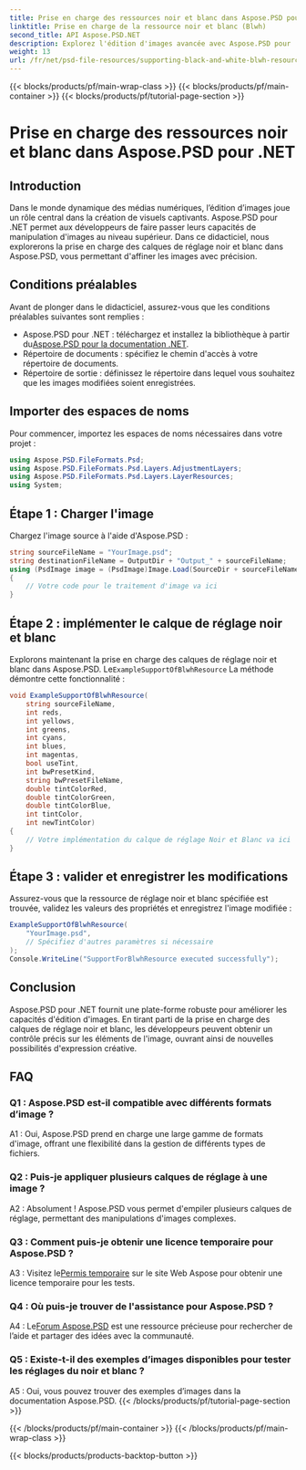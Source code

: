 ```yaml
---
title: Prise en charge des ressources noir et blanc dans Aspose.PSD pour .NET
linktitle: Prise en charge de la ressource noir et blanc (Blwh)
second_title: API Aspose.PSD.NET
description: Explorez l'édition d'images avancée avec Aspose.PSD pour .NET. Apprenez à maîtriser les calques de réglage noir et blanc pour un contrôle précis des éléments de l'image.
weight: 13
url: /fr/net/psd-file-resources/supporting-black-and-white-blwh-resource/
---
```


{{< blocks/products/pf/main-wrap-class >}}
{{< blocks/products/pf/main-container >}}
{{< blocks/products/pf/tutorial-page-section >}}

# Prise en charge des ressources noir et blanc dans Aspose.PSD pour .NET

## Introduction
Dans le monde dynamique des médias numériques, l’édition d’images joue un rôle central dans la création de visuels captivants. Aspose.PSD pour .NET permet aux développeurs de faire passer leurs capacités de manipulation d'images au niveau supérieur. Dans ce didacticiel, nous explorerons la prise en charge des calques de réglage noir et blanc dans Aspose.PSD, vous permettant d'affiner les images avec précision.
## Conditions préalables
Avant de plonger dans le didacticiel, assurez-vous que les conditions préalables suivantes sont remplies :
- Aspose.PSD pour .NET : téléchargez et installez la bibliothèque à partir du[Aspose.PSD pour la documentation .NET](https://reference.aspose.com/psd/net/).
- Répertoire de documents : spécifiez le chemin d'accès à votre répertoire de documents.
- Répertoire de sortie : définissez le répertoire dans lequel vous souhaitez que les images modifiées soient enregistrées.
## Importer des espaces de noms
Pour commencer, importez les espaces de noms nécessaires dans votre projet :
```csharp
using Aspose.PSD.FileFormats.Psd;
using Aspose.PSD.FileFormats.Psd.Layers.AdjustmentLayers;
using Aspose.PSD.FileFormats.Psd.Layers.LayerResources;
using System;
```
## Étape 1 : Charger l'image
Chargez l'image source à l'aide d'Aspose.PSD :
```csharp
string sourceFileName = "YourImage.psd";
string destinationFileName = OutputDir + "Output_" + sourceFileName;
using (PsdImage image = (PsdImage)Image.Load(SourceDir + sourceFileName))
{
    // Votre code pour le traitement d'image va ici
}
```
## Étape 2 : implémenter le calque de réglage noir et blanc
 Explorons maintenant la prise en charge des calques de réglage noir et blanc dans Aspose.PSD. Le`ExampleSupportOfBlwhResource` La méthode démontre cette fonctionnalité :
```csharp
void ExampleSupportOfBlwhResource(
    string sourceFileName,
    int reds,
    int yellows,
    int greens,
    int cyans,
    int blues,
    int magentas,
    bool useTint,
    int bwPresetKind,
    string bwPresetFileName,
    double tintColorRed,
    double tintColorGreen,
    double tintColorBlue,
    int tintColor,
    int newTintColor)
{
    // Votre implémentation du calque de réglage Noir et Blanc va ici
}
```
## Étape 3 : valider et enregistrer les modifications
Assurez-vous que la ressource de réglage noir et blanc spécifiée est trouvée, validez les valeurs des propriétés et enregistrez l'image modifiée :
```csharp
ExampleSupportOfBlwhResource(
    "YourImage.psd",
    // Spécifiez d'autres paramètres si nécessaire
);
Console.WriteLine("SupportForBlwhResource executed successfully");
```
## Conclusion

Aspose.PSD pour .NET fournit une plate-forme robuste pour améliorer les capacités d'édition d'images. En tirant parti de la prise en charge des calques de réglage noir et blanc, les développeurs peuvent obtenir un contrôle précis sur les éléments de l'image, ouvrant ainsi de nouvelles possibilités d'expression créative.

## FAQ

### Q1 : Aspose.PSD est-il compatible avec différents formats d’image ?

A1 : Oui, Aspose.PSD prend en charge une large gamme de formats d'image, offrant une flexibilité dans la gestion de différents types de fichiers.

### Q2 : Puis-je appliquer plusieurs calques de réglage à une image ?

A2 : Absolument ! Aspose.PSD vous permet d'empiler plusieurs calques de réglage, permettant des manipulations d'images complexes.

### Q3 : Comment puis-je obtenir une licence temporaire pour Aspose.PSD ?

 A3 : Visitez le[Permis temporaire](https://purchase.aspose.com/temporary-license/) sur le site Web Aspose pour obtenir une licence temporaire pour les tests.

### Q4 : Où puis-je trouver de l'assistance pour Aspose.PSD ?

 A4 : Le[Forum Aspose.PSD](https://forum.aspose.com/c/psd/34) est une ressource précieuse pour rechercher de l’aide et partager des idées avec la communauté.

### Q5 : Existe-t-il des exemples d’images disponibles pour tester les réglages du noir et blanc ?

A5 : Oui, vous pouvez trouver des exemples d’images dans la documentation Aspose.PSD.
{{< /blocks/products/pf/tutorial-page-section >}}

{{< /blocks/products/pf/main-container >}}
{{< /blocks/products/pf/main-wrap-class >}}

{{< blocks/products/products-backtop-button >}}
